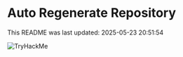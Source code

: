 # Auto Regenerate Repository

This README was last updated: 2025-05-23 20:51:54

 ![TryHackMe](https://tryhackme.com/badge/533634)